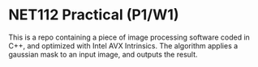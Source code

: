 # NET112 Practical (P1/W1)

This is a repo containing a piece of image processing software coded in C++, and optimized with Intel AVX Intrinsics. The algorithm applies a gaussian mask to an input image, and outputs the result.
